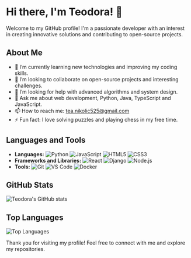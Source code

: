 # Hi there, I'm Teodora! 👋

Welcome to my GitHub profile! I'm a passionate developer with an interest in creating innovative solutions and contributing to open-source projects.

## About Me

- 🌱 I’m currently learning new technologies and improving my coding skills.
- 👯 I’m looking to collaborate on open-source projects and interesting challenges.
- 🤔 I’m looking for help with advanced algorithms and system design.
- 💬 Ask me about web development, Python, Java, TypeScript and JavaScript.
- 📫 How to reach me: [tea.nikolic525@gmail.com](mailto:tea.nikolic525@gmail.com)
- ⚡ Fun fact: I love solving puzzles and playing chess in my free time.

## Languages and Tools

- **Languages:** ![Python](https://img.shields.io/badge/-Python-333333?style=flat&logo=python) ![JavaScript](https://img.shields.io/badge/-JavaScript-333333?style=flat&logo=javascript) ![HTML5](https://img.shields.io/badge/-HTML5-333333?style=flat&logo=html5) ![CSS3](https://img.shields.io/badge/-CSS3-333333?style=flat&logo=css3)
- **Frameworks and Libraries:** ![React](https://img.shields.io/badge/-React-333333?style=flat&logo=react) ![Django](https://img.shields.io/badge/-Django-333333?style=flat&logo=django) ![Node.js](https://img.shields.io/badge/-Node.js-333333?style=flat&logo=node.js)
- **Tools:** ![Git](https://img.shields.io/badge/-Git-333333?style=flat&logo=git) ![VS Code](https://img.shields.io/badge/-VS%20Code-333333?style=flat&logo=visual-studio-code) ![Docker](https://img.shields.io/badge/-Docker-333333?style=flat&logo=docker)

## GitHub Stats

![Teodora's GitHub stats](https://github-readme-stats.vercel.app/api?username=teodora525&show_icons=true&theme=radical)

## Top Languages

![Top Languages](https://github-readme-stats.vercel.app/api/top-langs/?username=teodora525&layout=compact&theme=radical)

Thank you for visiting my profile! Feel free to connect with me and explore my repositories.
<!---
teodora525/teodora525 is a ✨ special ✨ repository because its `README.md` (this file) appears on your GitHub profile.
You can click the Preview link to take a look at your changes.
--->
